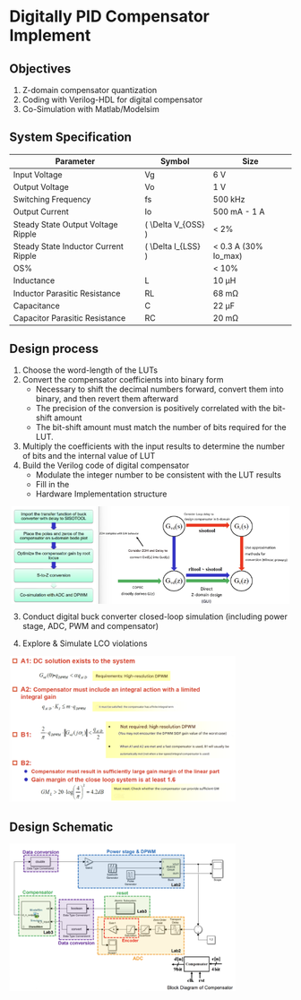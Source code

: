 # Digitally PID Compensator Implement

## Objectives
1. Z-domain compensator quantization
2. Coding with Verilog-HDL for digital compensator
3. Co-Simulation with Matlab/Modelsim

## System Specification
| Parameter                         | Symbol                  | Size                  |
|-----------------------------------|-------------------------|-----------------------|
| Input Voltage                     |  Vg                    | 6 V                   |
| Output Voltage                    |  Vo                     | 1 V                   |
| Switching Frequency               |  fs                    | 500 kHz               |
| Output Current                    |  Io                     | 500 mA - 1 A          |
| Steady State Output Voltage Ripple| \( \Delta V_{OSS} \)    | < 2%                  |
| Steady State Inductor Current Ripple | \( \Delta I_{LSS} \) | < 0.3 A (30% Io_max) |
| OS%                               |                        | < 10%                 |
| Inductance                        | L              | 10 µH                 |
| Inductor Parasitic Resistance     | RL              | 68 mΩ                 |
| Capacitance                       | C               | 22 µF                 |
| Capacitor Parasitic Resistance    | RC              | 20 mΩ                 |

## Design process
1. Choose the word-length of the LUTs
2. Convert the compensator coefficients into binary form
   - Necessary to shift the decimal numbers forward, convert them into binary, and then revert them afterward
   - The precision of the conversion is positively correlated with the bit-shift amount
   - The bit-shift amount must match the number of bits required for the LUT.
3. Multiply the coefficients with the input results to determine the number of bits and the internal value of LUT
4. Build the Verilog code of digital compensator
   - Modulate the integer number to be consistent with the LUT results
   - Fill in the
   - Hardware Implementation structure
     


<div style="display: flex; justify-content: space-around;">
  <img src="../image/DBE.png" alt="DBE" width="30%">
  <img src="../image/DBE2.png" alt="DBE2" width="68%">
</div>

3. Conduct digital buck converter closed-loop simulation (including power stage, ADC, 
PWM and compensator)


4. Explore & Simulate LCO violations
<img src="../image/LCO.png" alt="LCO" width="80%">

## Design Schematic
<img src="../image/Compensator.png" alt="Compensator" width="80%">

